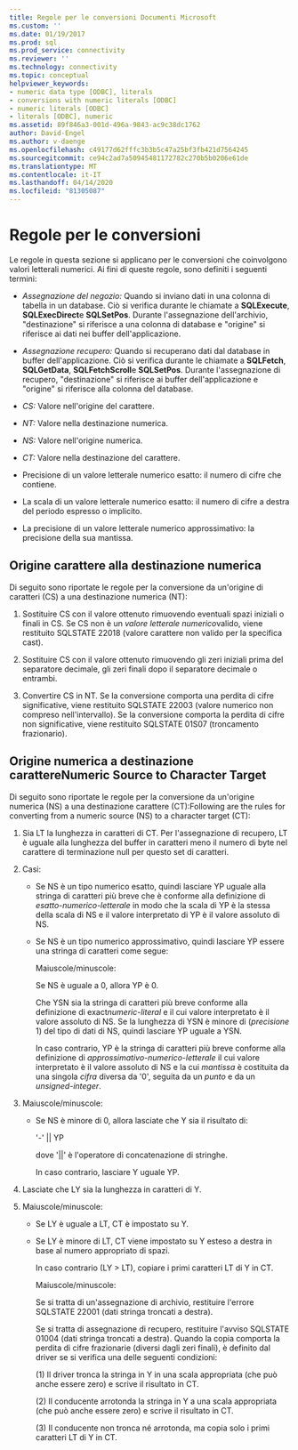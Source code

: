 ```yaml
---
title: Regole per le conversioni Documenti Microsoft
ms.custom: ''
ms.date: 01/19/2017
ms.prod: sql
ms.prod_service: connectivity
ms.reviewer: ''
ms.technology: connectivity
ms.topic: conceptual
helpviewer_keywords:
- numeric data type [ODBC], literals
- conversions with numeric literals [ODBC]
- numeric literals [ODBC]
- literals [ODBC], numeric
ms.assetid: 89f846a3-001d-496a-9843-ac9c38dc1762
author: David-Engel
ms.author: v-daenge
ms.openlocfilehash: c49177d62fffc3b3b5c47a25bf3fb421d7564245
ms.sourcegitcommit: ce94c2ad7a50945481172782c270b5b0206e61de
ms.translationtype: MT
ms.contentlocale: it-IT
ms.lasthandoff: 04/14/2020
ms.locfileid: "81305087"
---
```

# <a name="rules-for-conversions"></a>Regole per le conversioni
Le regole in questa sezione si applicano per le conversioni che coinvolgono valori letterali numerici. Ai fini di queste regole, sono definiti i seguenti termini:  
  
-   *Assegnazione del negozio:* Quando si inviano dati in una colonna di tabella in un database. Ciò si verifica durante le chiamate a **SQLExecute**, **SQLExecDirect**e **SQLSetPos**. Durante l'assegnazione dell'archivio, "destinazione" si riferisce a una colonna di database e "origine" si riferisce ai dati nei buffer dell'applicazione.  
  
-   *Assegnazione recupero:* Quando si recuperano dati dal database in buffer dell'applicazione. Ciò si verifica durante le chiamate a **SQLFetch**, **SQLGetData**, **SQLFetchScroll**e **SQLSetPos**. Durante l'assegnazione di recupero, "destinazione" si riferisce ai buffer dell'applicazione e "origine" si riferisce alla colonna del database.  
  
-   *CS:* Valore nell'origine del carattere.  
  
-   *NT:* Valore nella destinazione numerica.  
  
-   *NS:* Valore nell'origine numerica.  
  
-   *CT:* Valore nella destinazione del carattere.  
  
-   Precisione di un valore letterale numerico esatto: il numero di cifre che contiene.  
  
-   La scala di un valore letterale numerico esatto: il numero di cifre a destra del periodo espresso o implicito.  
  
-   La precisione di un valore letterale numerico approssimativo: la precisione della sua mantissa.  
  
## <a name="character-source-to-numeric-target"></a>Origine carattere alla destinazione numerica  
 Di seguito sono riportate le regole per la conversione da un'origine di caratteri (CS) a una destinazione numerica (NT):  
  
1.  Sostituire CS con il valore ottenuto rimuovendo eventuali spazi iniziali o finali in CS. Se CS non è un *valore letterale numerico*valido, viene restituito SQLSTATE 22018 (valore carattere non valido per la specifica cast).  
  
2.  Sostituire CS con il valore ottenuto rimuovendo gli zeri iniziali prima del separatore decimale, gli zeri finali dopo il separatore decimale o entrambi.  
  
3.  Convertire CS in NT. Se la conversione comporta una perdita di cifre significative, viene restituito SQLSTATE 22003 (valore numerico non compreso nell'intervallo). Se la conversione comporta la perdita di cifre non significative, viene restituito SQLSTATE 01S07 (troncamento frazionario).  
  
## <a name="numeric-source-to-character-target"></a>Origine numerica a destinazione carattereNumeric Source to Character Target  
 Di seguito sono riportate le regole per la conversione da un'origine numerica (NS) a una destinazione carattere (CT):Following are the rules for converting from a numeric source (NS) to a character target (CT):  
  
1.  Sia LT la lunghezza in caratteri di CT. Per l'assegnazione di recupero, LT è uguale alla lunghezza del buffer in caratteri meno il numero di byte nel carattere di terminazione null per questo set di caratteri.  
  
2.  Casi:  
  
    -   Se NS è un tipo numerico esatto, quindi lasciare YP uguale alla stringa di caratteri più breve che è conforme alla definizione di *esatto-numerico-letterale* in modo che la scala di YP è la stessa della scala di NS e il valore interpretato di YP è il valore assoluto di NS.  
  
    -   Se NS è un tipo numerico approssimativo, quindi lasciare YP essere una stringa di caratteri come segue:  
  
         Maiuscole/minuscole:  
  
         Se NS è uguale a 0, allora YP è 0.  
  
         Che YSN sia la stringa di caratteri più breve conforme alla definizione di exact*numeric-literal* e il cui valore interpretato è il valore assoluto di NS. Se la lunghezza di YSN è minore di (*precisione* 1) del tipo di dati di NS, quindi lasciare YP uguale a YSN.  
  
         In caso contrario, YP è la stringa di caratteri più breve conforme alla definizione di *approssimativo-numerico-letterale* il cui valore interpretato è il valore assoluto di NS e la cui *mantissa* è costituita da una singola *cifra* diversa da '0', seguita da un *punto* e da un *unsigned-integer*.  
  
3.  Maiuscole/minuscole:  
  
    -   Se NS è minore di 0, allora lasciate che Y sia il risultato di:  
  
         '-' &#124;&#124; YP  
  
         dove '&#124;&#124;' è l'operatore di concatenazione di stringhe.  
  
         In caso contrario, lasciare Y uguale YP.  
  
4.  Lasciate che LY sia la lunghezza in caratteri di Y.  
  
5.  Maiuscole/minuscole:  
  
    -   Se LY è uguale a LT, CT è impostato su Y.  
  
    -   Se LY è minore di LT, CT viene impostato su Y esteso a destra in base al numero appropriato di spazi.  
  
         In caso contrario (LY > LT), copiare i primi caratteri LT di Y in CT.  
  
         Maiuscole/minuscole:  
  
         Se si tratta di un'assegnazione di archivio, restituire l'errore SQLSTATE 22001 (dati stringa troncati a destra).  
  
         Se si tratta di assegnazione di recupero, restituire l'avviso SQLSTATE 01004 (dati stringa troncati a destra). Quando la copia comporta la perdita di cifre frazionarie (diversi dagli zeri finali), è definito dal driver se si verifica una delle seguenti condizioni:  
  
         (1) Il driver tronca la stringa in Y in una scala appropriata (che può anche essere zero) e scrive il risultato in CT.  
  
         (2) Il conducente arrotonda la stringa in Y a una scala appropriata (che può anche essere zero) e scrive il risultato in CT.  
  
         (3) Il conducente non tronca né arrotonda, ma copia solo i primi caratteri LT di Y in CT.
